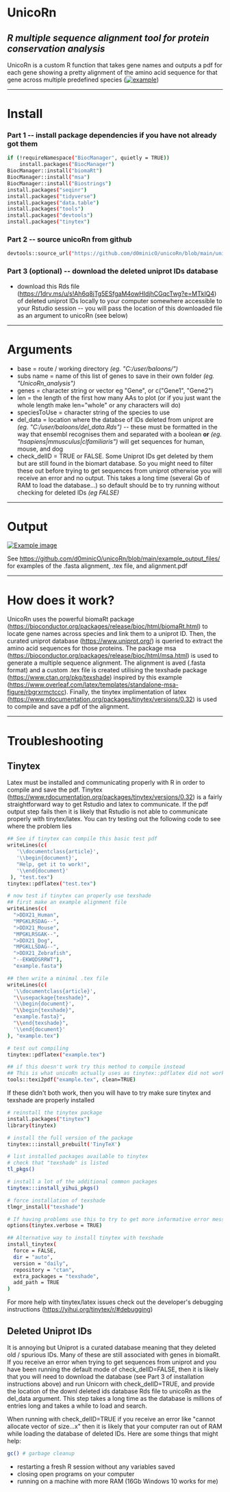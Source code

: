 # UnicoRn
## _R multiple sequence alignment tool for protein conservation analysis_

UnicoRn is a custom R function that takes gene names and outputs a pdf for each gene showing a pretty alignment of the amino acid sequence for that gene across multiple predefined species ([![example](https://ibb.co/RYNdk5r)](https://github.com/d0minicO/unicoRn/blob/main/example_output_files/example_output.PNG))

---
# Install
### Part 1 -- install package dependencies if you have not already got them
```sh
if (!requireNamespace("BiocManager", quietly = TRUE))
    install.packages("BiocManager")
BiocManager::install("biomaRt")
BiocManager::install("msa")
BiocManager::install("Biostrings")
install.packages("seqinr")
install.packages("tidyverse")
install.packages("data.table")
install.packages("tools")
install.packages("devtools")
install.packages("tinytex")
```
### Part 2 -- source unicoRn from github
```sh
devtools::source_url("https://github.com/d0minicO/unicoRn/blob/main/unicoRn.R?raw=TRUE")
```
### Part 3 (optional) -- download the deleted uniprot IDs database
- download this Rds file (https://1drv.ms/u/s!Ah6q8jTg5ESfgaM4owHIdjhCGqcTwg?e=MTklQ4) of deleted uniprot IDs locally to your computer somewhere accessible to your Rstudio session
-- you will pass the location of this downloaded file as an argument to unicoRn (see below)
---


# Arguments
- base = route / working directory _(eg. "C:/user/baloons/")_
- subs name = name of this list of genes to save in their own folder _(eg. "UnicoRn_analysis")_
- genes = character string or vector eg "Gene", or c("Gene1", "Gene2")
- len = the length of the first how many AAs to plot (or if you just want the whole length make len="whole" or any characters will do)
- speciesToUse = character string of the species to use
- del_data = location where the databse of IDs deleted from uniprot are _(eg. "C:/user/baloons/del_data.Rds")_
 -- these must be formatted in the way that ensembl recognises them and separated with a boolean **or** _(eg. "hsapiens|mmusculus|clfamiliaris")_ will get sequences for human, mouse, and dog
- check_delID = TRUE or FALSE. Some Uniprot IDs get deleted by them but are still found in the biomart database. So you might need to filter these out before trying to get sequences from uniprot otherwise you will receive an error and no output. This takes a long time (several Gb of RAM to load the database...) so default should be to try running without checking for deleted IDs _(eg FALSE)_

---

# Output
[![Example image](https://ibb.co/RYNdk5r)](https://github.com/d0minicO/unicoRn/blob/main/example_output_files/example_output.PNG)

See https://github.com/d0minicO/unicoRn/blob/main/example_output_files/ for examples of the .fasta alignment, .tex file, and alignment.pdf

---

# How does it work?

UnicoRn uses the powerful biomaRt package (https://bioconductor.org/packages/release/bioc/html/biomaRt.html) to locate gene names across species and link them to a uniprot ID. Then, the curated uniprot database (https://www.uniprot.org/) is queried to extract the amino acid sequences for those proteins. The package msa (https://bioconductor.org/packages/release/bioc/html/msa.html) is used to generate a multiple sequence alignment. The alignment is aved (.fasta format) and a custom .tex file is created utilising the texshade package (https://www.ctan.org/pkg/texshade) inspired by this example (https://www.overleaf.com/latex/templates/standalone-msa-figure/rbgrxrmctccc). Finally, the tinytex implimentation of latex (https://www.rdocumentation.org/packages/tinytex/versions/0.32) is used to compile and save a pdf of the alignment.

---

# Troubleshooting

## Tinytex
Latex must be installed and communicating properly with R in order to compile and save the pdf. Tinytex (https://www.rdocumentation.org/packages/tinytex/versions/0.32) is a fairly straightforward way to get Rstudio and latex to communicate. If the pdf output step fails then it is likely that Rstudio is not able to communicate properly with tinytex/latex. You can try testing out the following code to see where the problem lies

```sh
## See if tinytex can compile this basic test pdf
writeLines(c(
   '\\documentclass{article}',
   '\\begin{document}',
   "Help, get it to work!",
   '\\end{document}'
 ), "test.tex")
tinytex::pdflatex("test.tex")

# now test if tinytex can properly use texshade
## first make an example alignment file
writeLines(c(
  ">DDX21_Human",
  "MPGKLRSDAG--",
  ">DDX21_Mouse",
  "MPGKLRSGAK--",
  ">DDX21_Dog",
  "MPGKLLSDAG--",
  ">DDX21_Zebrafish",
  "--EKWQDSRRWT"),
  "example.fasta")

## then write a minimal .tex file
writeLines(c(
  '\\documentclass{article}',
  "\\usepackage{texshade}",
  '\\begin{document}',
  "\\begin{texshade}",
  "example.fasta}",
  "\\end{texshade}",
  '\\end{document}'
), "example.tex")

# test out compiling
tinytex::pdflatex("example.tex")

## if this doesn't work try this method to compile instead
## This is what unicoRn actually uses as tinytex::pdflatex did not work for me
tools::texi2pdf("example.tex", clean=TRUE)
```

If these didn't both work, then you will have to try make sure tinytex and texshade are properly installed

```sh
# reinstall the tinytex package
install.packages("tinytex")
library(tinytex)

# install the full version of the package
tinytex:::install_prebuilt('TinyTeX')

# list installed packages available to tinytex
# check that "texshade" is listed
tl_pkgs()

# install a lot of the additional common packages
tinytex:::install_yihui_pkgs()

# force installation of texshade
tlmgr_install("texshade")

# If having problems use this to try to get more informative error messages
options(tinytex.verbose = TRUE)

## Alternative way to install tinytex with texshade
install_tinytex(
  force = FALSE,
  dir = "auto",
  version = "daily",
  repository = "ctan",
  extra_packages = "texshade",
  add_path = TRUE
)
```

For more help with tinytex/latex issues check out the developer's debugging instructions (https://yihui.org/tinytex/r/#debugging)


## Deleted Uniprot IDs

It is annoying but Uniprot is a curated database meaning that they deleted old / spurious IDs. Many of these are still associated with genes in biomaRt. If you receive an error when trying to get sequences from uniprot and you have been running the default mode of check_delID=FALSE, then it is likely that you will need to download the database (see Part 3 of installation instructions above) and run Unicorn with check_delID=TRUE, and provide the location of the downl deleted ids database Rds file to unicoRn as the del_data argument. This step takes a long time as the database is millions of entries long and takes a while to load and search.

When running with check_delID=TRUE if you receive an error like "cannot allocate vector of size...x" then it is likely that your computer ran out of RAM while loading the database of deleted IDs. Here are some things that might help:
```sh
gc() # garbage cleanup
```
-  restarting a fresh R session without any variables saved 
-  closing open programs on your computer
-  running on a machine with more RAM (16Gb Windows 10 works for me)